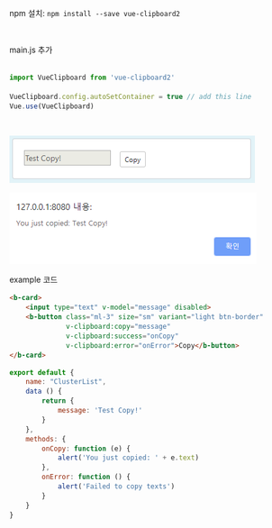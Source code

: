 npm 설치: `npm install --save vue-clipboard2`

<br>

main.js 추가
```js

import VueClipboard from 'vue-clipboard2'

VueClipboard.config.autoSetContainer = true // add this line
Vue.use(VueClipboard)

```



<br>

![1577173094652](assets/1577173094652.png)

![1577173103036](assets/1577173103036.png)

example 코드

```html
<b-card>
    <input type="text" v-model="message" disabled>
    <b-button class="ml-3" size="sm" variant="light btn-border"
              v-clipboard:copy="message"
              v-clipboard:success="onCopy"
              v-clipboard:error="onError">Copy</b-button>
</b-card>
```

```js
export default {
    name: "ClusterList",
    data () {
        return {
            message: 'Test Copy!'
        }
    },
    methods: {
        onCopy: function (e) {
            alert('You just copied: ' + e.text)
        },
        onError: function () {
            alert('Failed to copy texts')
        }
    }
}
```

